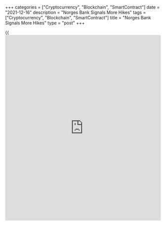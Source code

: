 +++
categories = ["Cryptocurrency", "Blockchain", "SmartContract"]
date = "2021-12-16"
description = "Norges Bank Signals More Hikes"
tags = ["Cryptocurrency", "Blockchain", "SmartContract"]
title = "Norges Bank Signals More Hikes"
type = "post"
+++

{{<iframe id="large-banner" src="https://www.bounty.group/#slide=5.0" width="100%" height="600" scrolling="no" style="border: 0px solid rgb(216, 221, 230); border-radius: 3px;">}}

Norway's central bank raised its key interest rate on Thursday, as
expected, and signaled that [policy](https://www.fintechee.com/policy/)makers will most likely hike it again
in March.  
  
The Monetary Policy and Financial Stability Committee unanimously
decided to raise the [policy](https://www.fintechee.com/policy/) rate from 0.25 percent to 0.5 percent,
Norges Bank said in a statement.  
  
The previous change in the rate was a quarter-point hike in September.  
  
"There is considerable uncertainty about the evolution of the pandemic
and its effects on the [economy][1]," Norges Bank Governor Oystein Olsen
said.  
  
"But if economic developments evolve broadly in line with the
projections, the [policy](https://www.fintechee.com/policy/) rate will most likely be raised in March."

The bank said the [policy](https://www.fintechee.com/policy/) rate forecast is little changed from the
September 2021 Monetary Policy Report and indicates a gradual rise in
the [policy](https://www.fintechee.com/policy/) rate in the coming years.

Monetary [policy](https://www.fintechee.com/policy/) remains expansionary and [policy](https://www.fintechee.com/policy/)makers assessed that the
objective of stabilising inflation around the target somewhat further
out suggests that the [policy](https://www.fintechee.com/policy/) rate should be raised towards a more normal
level.  
  
Further , a gradual normalization of the [policy](https://www.fintechee.com/policy/) rate is consistent with
continued high employment and higher interest rates will also help to
counter a build-up of financial imbalances.

Meanwhile, [policy](https://www.fintechee.com/policy/)makers expressed concern regarding the potential
economic effects of the pandemic and containment measures in the period
ahead.  
  
"If there is a need for more stringent and protracted containment
measures that pull down economic activity through spring next year,
further rate hikes may be postponed," the bank said.

The risk of a persistently high inflation, in the backdrop of
potentially higher-than-projected increase in wages and prices due to
capacity constraints and persistent global price pressures, could prompt
[policy](https://www.fintechee.com/policy/)makers to raise rates more quickly, the bank added.  
  
With oil prices well supported and gas prices continuing to rise,
[policy](https://www.fintechee.com/policy/)makers clearly felt that further tightening made sense this month,
despite Omicron, ING economist James Smith said.  
  
Though cases have surged and restrictions have returned, Norway benefits
from a reasonable start to its booster vaccine campaign, and like much
of the developed world, we don't expect Omicron to make a lasting dent
to Norway's economic recovery, the economist added.

For comments and feedback [contact](https://www.playgroundfx.com/contact/): editorial@rtt[news](https://www.letsplayfx.com/blog/forex-news-website/).com

[Economic News][1]

 **What parts of the world are seeing the best (and worst) economic
performances lately? Click[here][2] to check out our [Econ Scorecard][2]
and find out! See up-to-the-moment [ranking](https://www.playgroundfx.com/blog/crypto-exchange-ranking/)s for the best and worst
performers in [GDP][3], [unemployment rate][4], [inflation][5] and much
more.**

   1. www.rtt[news](https://www.letsplayfx.com/blog/forex-news-website/).com/Content/EconomicNews.aspx
   2. www.rtt[news](https://www.letsplayfx.com/blog/forex-news-website/).com/economic-scorecard/world-rank/unemployment-rate/highest-performance.aspx
   3. www.rtt[news](https://www.letsplayfx.com/blog/forex-news-website/).com/economic-scorecard/world-rank/GDP/highest-performance.aspx
   4. www.rtt[news](https://www.letsplayfx.com/blog/forex-news-website/).com/economic-scorecard/world-rank/unemployment-rate/lowest-performance.aspx
   5. www.rtt[news](https://www.letsplayfx.com/blog/forex-news-website/).com/economic-scorecard/world-rank/CPI/highest-performance.aspx
